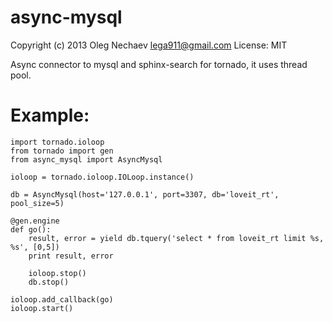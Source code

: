 async-mysql
===========

Copyright (c) 2013 Oleg Nechaev <lega911@gmail.com>
License: MIT

Async connector to mysql and sphinx-search for tornado, it uses thread pool.

Example:
===========

    import tornado.ioloop
    from tornado import gen
    from async_mysql import AsyncMysql
    
    ioloop = tornado.ioloop.IOLoop.instance()
    
    db = AsyncMysql(host='127.0.0.1', port=3307, db='loveit_rt', pool_size=5)
    
    @gen.engine
    def go():
        result, error = yield db.tquery('select * from loveit_rt limit %s, %s', [0,5])
        print result, error
        
        ioloop.stop()
        db.stop()
    
    ioloop.add_callback(go)
    ioloop.start()

